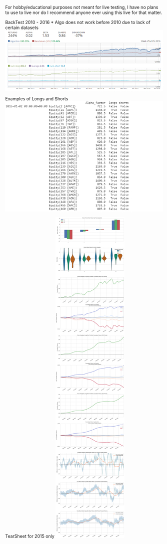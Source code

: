 For hobby/educational purposes not meant for live testing, I have no plans to use to live nor do I recommend anyone ever using this live for that matter. 




BackTest 2010 - 2016 * Algo does not work before 2010 due to lack of certain datasets 
![](images/BaseBackTest.PNG)




Examples of Longs and Shorts
![](images/2015List.PNG)






TearSheet for 2015 only
![](images/TearSheet.png)
